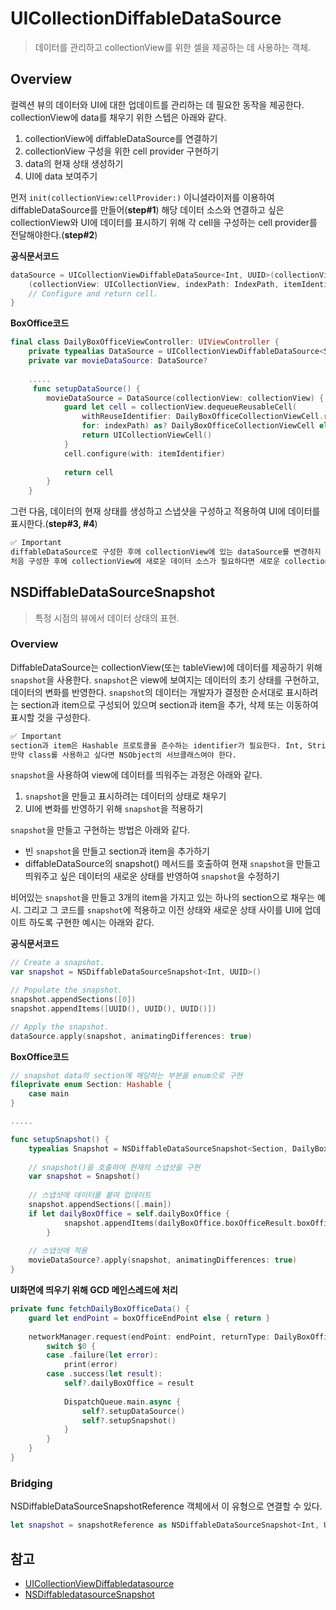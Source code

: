 # UICollectionDiffableDataSource
> 데이터를 관리하고 collectionView를 위한 셀을 제공하는 데 사용하는 객체.

## Overview
컬렉션 뷰의 데이터와 UI에 대한 업데이트를 관리하는 데 필요한 동작을 제공한다.
collectionView에 data를 채우기 위한 스텝은 아래와 같다.
  1. collectionView에 diffableDataSource를 연결하기
  2. collectionView 구성을 위한 cell provider 구현하기
  3. data의 현재 상태 생성하기
  4. UI에 data 보여주기
 
먼저 `init(collectionView:cellProvider:)` 이니셜라이저를 이용하여 diffableDataSource를 만들어(**step#1**) 해당 데이터 소스와 연결하고 싶은 collectionView와 UI에 데이터를 표시하기 위해 각 cell을 구성하는 cell provider를 전달해야한다.(**step#2**)

**공식문서코드**
```swift
dataSource = UICollectionViewDiffableDataSource<Int, UUID>(collectionView: collectionView) {
    (collectionView: UICollectionView, indexPath: IndexPath, itemIdentifier: UUID) -> UICollectionViewCell? in
    // Configure and return cell.
}
```

**BoxOffice코드**
```swift
final class DailyBoxOfficeViewController: UIViewController {
    private typealias DataSource = UICollectionViewDiffableDataSource<Section, DailyBoxOffice.BoxOfficeResult.Movie>
    private var movieDataSource: DataSource?
    
    .....
     func setupDataSource() {
        movieDataSource = DataSource(collectionView: collectionView) { collectionView, indexPath, itemIdentifier in
            guard let cell = collectionView.dequeueReusableCell(
                withReuseIdentifier: DailyBoxOfficeCollectionViewCell.reuseIdentifier,
                for: indexPath) as? DailyBoxOfficeCollectionViewCell else {
                return UICollectionViewCell()
            }
            cell.configure(with: itemIdentifier)
            
            return cell
        }
    }
```
그런 다음, 데이터의 현재 상태를 생성하고 스냅샷을 구성하고 적용하여 UI에 데이터를 표시한다.(**step#3, #4**)

```bash
✅ Important 
diffableDataSource로 구성한 후에 collectionView에 있는 dataSource를 변경하지 말기
처음 구성한 후에 collectionView에 새로운 데이터 소스가 필요하다면 새로운 collectionView와 diffableDataSourcef를 만들고 구성해라
```

## NSDiffableDataSourceSnapshot
> 특정 시점의 뷰에서 데이터 상태의 표현.

### Overview
DiffableDataSource는 collectionView(또는 tableView)에 데이터를 제공하기 위해 `snapshot`을 사용한다.
`snapshot`은 view에 보여지는 데이터의 초기 상태를 구현하고, 데이터의 변화를 반영한다.
`snapshot`의 데이터는 개발자가 결정한 순서대로 표시하려는 section과 item으로 구성되어 있으며 section과 item을 추가, 삭제 또는 이동하여 표시할 것을 구성한다.

```bash
✅ Important 
section과 item은 Hashable 프로토콜을 준수하는 identifier가 필요한다. Int, String 또는 UUID와 같은 빌트인 타입이거나 struct, enum 값타입을 활용할 수 있다.
만약 class를 사용하고 싶다면 NSObject의 서브클래스여야 한다.
```
`snapshot`을 사용하여 view에 데이터를 띄워주는 과정은 아래와 같다.
  1. `snapshot`을 만들고 표시하려는 데이터의 상태로 채우기
  2. UI에 변화를 반영하기 위해 `snapshot`을 적용하기

`snapshot`을 만들고 구현하는 방법은 아래와 같다.
 - 빈 `snapshot`을 만들고 section과 item을 추가하기
 - diffableDataSource의 snapshot() 메서드를 호출하여 현재 `snapshot`을 만들고 띄워주고 싶은 데이터의 새로운 상태를 반영하여 `snapshot`을 수정하기

비어있는 `snapshot`을 만들고 3개의 item을 가지고 있는 하나의 section으로 채우는 예시. 그리고 그 코드를 `snapshot`에 적용하고 이전 상태와 새로운 상태 사이를 UI에 업데이트 하도록 구현한 예시는 아래와 같다.

**공식문서코드**
```swift
// Create a snapshot.
var snapshot = NSDiffableDataSourceSnapshot<Int, UUID>()        

// Populate the snapshot.
snapshot.appendSections([0])
snapshot.appendItems([UUID(), UUID(), UUID()])

// Apply the snapshot.
dataSource.apply(snapshot, animatingDifferences: true)
```
**BoxOffice코드**
```swift
// snapshot data의 section에 해당하는 부분을 enum으로 구현
fileprivate enum Section: Hashable {
    case main
}

.....

func setupSnapshot() {
    typealias Snapshot = NSDiffableDataSourceSnapshot<Section, DailyBoxOffice.BoxOfficeResult.Movie>
    
    // snapshot()을 호출하여 현재의 스냅샷을 구현
    var snapshot = Snapshot()
    
    // 스냅샷에 데이터를 붙여 업데이트
    snapshot.appendSections([.main])
    if let dailyBoxOffice = self.dailyBoxOffice {
            snapshot.appendItems(dailyBoxOffice.boxOfficeResult.boxOfficeList, toSection: .main)
        }
    
    // 스냅샷에 적용
    movieDataSource?.apply(snapshot, animatingDifferences: true)
}
```

**UI화면에 띄우기 위해 GCD 메인스레드에 처리**
```swift
private func fetchDailyBoxOfficeData() {
    guard let endPoint = boxOfficeEndPoint else { return }
        
    networkManager.request(endPoint: endPoint, returnType: DailyBoxOffice.self) { [weak self] in
        switch $0 {
        case .failure(let error):
            print(error)
        case .success(let result):
            self?.dailyBoxOffice = result
                
            DispatchQueue.main.async {
                self?.setupDataSource()
                self?.setupSnapshot()
            }
        }
    }
}
```
### Bridging
NSDiffableDataSourceSnapshotReference 객체에서 이 유형으로 연결할 수 있다.
```swift
let snapshot = snapshotReference as NSDiffableDataSourceSnapshot<Int, UUID>
```

## 참고
- [UICollectionViewDiffabledatasource](https://developer.apple.com/documentation/uikit/uicollectionviewdiffabledatasource)
- [NSDiffabledatasourceSnapshot](https://developer.apple.com/documentation/uikit/nsdiffabledatasourcesnapshot#3561976)

